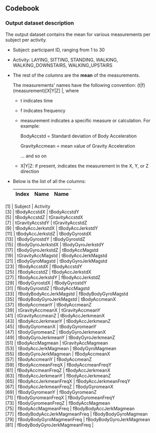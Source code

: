## Codebook

### Output dataset description

The output dataset contains the mean for various measurements per subject per activity.

- Subject: participant ID, ranging from 1 to 30

- Activity: LAYING, SITTING, STANDING, WALKING, WALKING_DOWNSTAIRS, WALKING_UPSTAIRS

- The rest of the columns are the <strong>mean</strong> of the measurements. 

  The measurements' names have the following convention: (t|f)(measurement)[X|Y|Z] |, where
  
  - t indicates time 
  
  - f indicates frequency
  
  - measurement indicates a specific measure or calculation. For example: 
  
    BodyAccstd = Standard deviation of Body Acceleration
	
	GravityAccmean = mean value of Gravity Acceleration
	
	... and so on
	
  - X|Y|Z: if present, indicates the measurement in the X, Y, or Z direction
	
- Below is the list of all the columns:

  Index | Name | Name
  ----- | ----- | ------
 [1] | Subject  |  Activity                    
 [3] | tBodyAccstdX  |  tBodyAccstdY                
 [5] | tBodyAccstdZ  |  tGravityAccstdX             
 [7] | tGravityAccstdY  |  tGravityAccstdZ             
 [9] | tBodyAccJerkstdX  |  tBodyAccJerkstdY            
[11] | tBodyAccJerkstdZ  |  tBodyGyrostdX               
[13] | tBodyGyrostdY  |  tBodyGyrostdZ               
[15] | tBodyGyroJerkstdX  |  tBodyGyroJerkstdY           
[17] | tBodyGyroJerkstdZ  |  tBodyAccMagstd              
[19] | tGravityAccMagstd  |  tBodyAccJerkMagstd          
[21] | tBodyGyroMagstd  |  tBodyGyroJerkMagstd         
[23] | fBodyAccstdX  |  fBodyAccstdY                
[25] | fBodyAccstdZ  |  fBodyAccJerkstdX            
[27] | fBodyAccJerkstdY  |  fBodyAccJerkstdZ            
[29] | fBodyGyrostdX  |  fBodyGyrostdY               
[31] | fBodyGyrostdZ  |  fBodyAccMagstd              
[33] | fBodyBodyAccJerkMagstd  |  fBodyBodyGyroMagstd         
[35] | fBodyBodyGyroJerkMagstd  |  tBodyAccmeanX               
[37] | tBodyAccmeanY  |  tBodyAccmeanZ               
[39] | tGravityAccmeanX  |  tGravityAccmeanY            
[41] | tGravityAccmeanZ  |  tBodyAccJerkmeanX           
[43] | tBodyAccJerkmeanY  |  tBodyAccJerkmeanZ           
[45] | tBodyGyromeanX  |  tBodyGyromeanY              
[47] | tBodyGyromeanZ  |  tBodyGyroJerkmeanX          
[49] | tBodyGyroJerkmeanY  |  tBodyGyroJerkmeanZ          
[51] | tBodyAccMagmean  |  tGravityAccMagmean          
[53] | tBodyAccJerkMagmean  |  tBodyGyroMagmean            
[55] | tBodyGyroJerkMagmean  |  fBodyAccmeanX               
[57] | fBodyAccmeanY  |  fBodyAccmeanZ               
[59] | fBodyAccmeanFreqX  |  fBodyAccmeanFreqY           
[61] | fBodyAccmeanFreqZ  |  fBodyAccJerkmeanX           
[63] | fBodyAccJerkmeanY  |  fBodyAccJerkmeanZ           
[65] | fBodyAccJerkmeanFreqX  |  fBodyAccJerkmeanFreqY       
[67] | fBodyAccJerkmeanFreqZ  |  fBodyGyromeanX              
[69] | fBodyGyromeanY  |  fBodyGyromeanZ              
[71] | fBodyGyromeanFreqX  |  fBodyGyromeanFreqY          
[73] | fBodyGyromeanFreqZ  |  fBodyAccMagmean             
[75] | fBodyAccMagmeanFreq  |  fBodyBodyAccJerkMagmean     
[77] | fBodyBodyAccJerkMagmeanFreq  |  fBodyBodyGyroMagmean        
[79] | fBodyBodyGyroMagmeanFreq  |  fBodyBodyGyroJerkMagmean    
[81] | fBodyBodyGyroJerkMagmeanFreq |